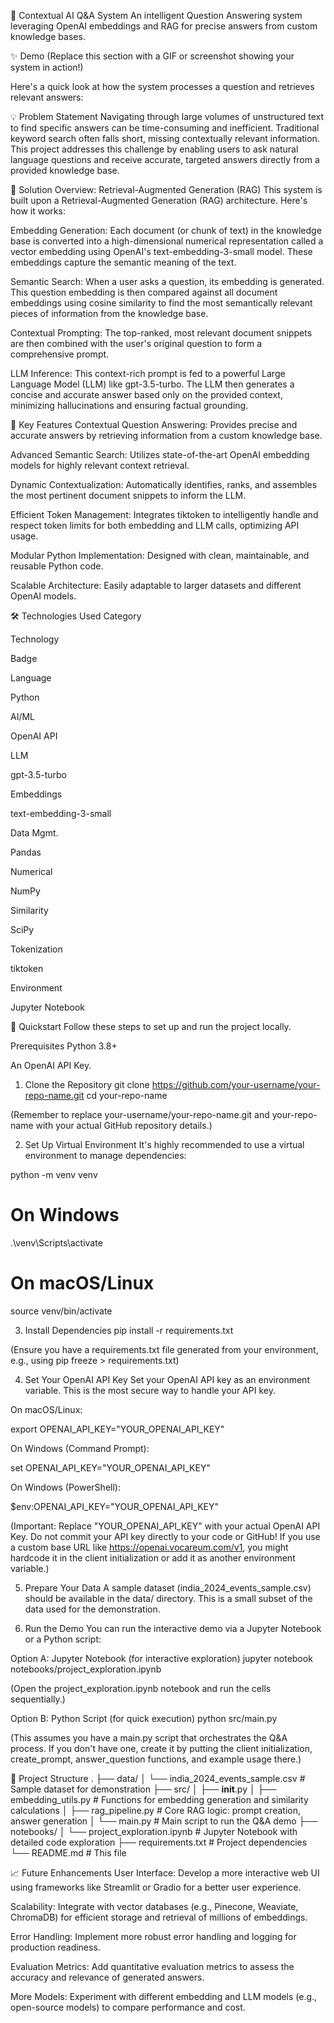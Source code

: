 🚀 Contextual AI Q&A System
An intelligent Question Answering system leveraging OpenAI embeddings and RAG for precise answers from custom knowledge bases.

✨ Demo
(Replace this section with a GIF or screenshot showing your system in action!)

Here's a quick look at how the system processes a question and retrieves relevant answers:

💡 Problem Statement
Navigating through large volumes of unstructured text to find specific answers can be time-consuming and inefficient. Traditional keyword search often falls short, missing contextually relevant information. This project addresses this challenge by enabling users to ask natural language questions and receive accurate, targeted answers directly from a provided knowledge base.

🧠 Solution Overview: Retrieval-Augmented Generation (RAG)
This system is built upon a Retrieval-Augmented Generation (RAG) architecture. Here's how it works:

Embedding Generation: Each document (or chunk of text) in the knowledge base is converted into a high-dimensional numerical representation called a vector embedding using OpenAI's text-embedding-3-small model. These embeddings capture the semantic meaning of the text.

Semantic Search: When a user asks a question, its embedding is generated. This question embedding is then compared against all document embeddings using cosine similarity to find the most semantically relevant pieces of information from the knowledge base.

Contextual Prompting: The top-ranked, most relevant document snippets are then combined with the user's original question to form a comprehensive prompt.

LLM Inference: This context-rich prompt is fed to a powerful Large Language Model (LLM) like gpt-3.5-turbo. The LLM then generates a concise and accurate answer based only on the provided context, minimizing hallucinations and ensuring factual grounding.

🌟 Key Features
Contextual Question Answering: Provides precise and accurate answers by retrieving information from a custom knowledge base.

Advanced Semantic Search: Utilizes state-of-the-art OpenAI embedding models for highly relevant context retrieval.

Dynamic Contextualization: Automatically identifies, ranks, and assembles the most pertinent document snippets to inform the LLM.

Efficient Token Management: Integrates tiktoken to intelligently handle and respect token limits for both embedding and LLM calls, optimizing API usage.

Modular Python Implementation: Designed with clean, maintainable, and reusable Python code.

Scalable Architecture: Easily adaptable to larger datasets and different OpenAI models.

🛠️ Technologies Used
Category

Technology

Badge

Language

Python

AI/ML

OpenAI API

LLM

gpt-3.5-turbo

Embeddings

text-embedding-3-small

Data Mgmt.

Pandas

Numerical

NumPy

Similarity

SciPy

Tokenization

tiktoken

Environment

Jupyter Notebook

🚀 Quickstart
Follow these steps to set up and run the project locally.

Prerequisites
Python 3.8+

An OpenAI API Key.

1. Clone the Repository
git clone https://github.com/your-username/your-repo-name.git
cd your-repo-name

(Remember to replace your-username/your-repo-name.git and your-repo-name with your actual GitHub repository details.)

2. Set Up Virtual Environment
It's highly recommended to use a virtual environment to manage dependencies:

python -m venv venv
# On Windows
.\venv\Scripts\activate
# On macOS/Linux
source venv/bin/activate

3. Install Dependencies
pip install -r requirements.txt

(Ensure you have a requirements.txt file generated from your environment, e.g., using pip freeze > requirements.txt)

4. Set Your OpenAI API Key
Set your OpenAI API key as an environment variable. This is the most secure way to handle your API key.

On macOS/Linux:

export OPENAI_API_KEY="YOUR_OPENAI_API_KEY"

On Windows (Command Prompt):

set OPENAI_API_KEY="YOUR_OPENAI_API_KEY"

On Windows (PowerShell):

$env:OPENAI_API_KEY="YOUR_OPENAI_API_KEY"

(Important: Replace "YOUR_OPENAI_API_KEY" with your actual OpenAI API Key. Do not commit your API key directly to your code or GitHub! If you use a custom base URL like https://openai.vocareum.com/v1, you might hardcode it in the client initialization or add it as another environment variable.)

5. Prepare Your Data
A sample dataset (india_2024_events_sample.csv) should be available in the data/ directory. This is a small subset of the data used for the demonstration.

6. Run the Demo
You can run the interactive demo via a Jupyter Notebook or a Python script:

Option A: Jupyter Notebook (for interactive exploration)
jupyter notebook notebooks/project_exploration.ipynb

(Open the project_exploration.ipynb notebook and run the cells sequentially.)

Option B: Python Script (for quick execution)
python src/main.py

(This assumes you have a main.py script that orchestrates the Q&A process. If you don't have one, create it by putting the client initialization, create_prompt, answer_question functions, and example usage there.)

📁 Project Structure
.
├── data/
│   └── india_2024_events_sample.csv  # Sample dataset for demonstration
├── src/
│   ├── __init__.py
│   ├── embedding_utils.py # Functions for embedding generation and similarity calculations
│   ├── rag_pipeline.py    # Core RAG logic: prompt creation, answer generation
│   └── main.py            # Main script to run the Q&A demo
├── notebooks/
│   └── project_exploration.ipynb # Jupyter Notebook with detailed code exploration
├── requirements.txt         # Project dependencies
└── README.md                # This file

📈 Future Enhancements
User Interface: Develop a more interactive web UI using frameworks like Streamlit or Gradio for a better user experience.

Scalability: Integrate with vector databases (e.g., Pinecone, Weaviate, ChromaDB) for efficient storage and retrieval of millions of embeddings.

Error Handling: Implement more robust error handling and logging for production readiness.

Evaluation Metrics: Add quantitative evaluation metrics to assess the accuracy and relevance of generated answers.

More Models: Experiment with different embedding and LLM models (e.g., open-source models) to compare performance and cost.
